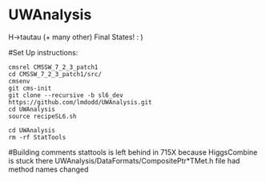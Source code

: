 UWAnalysis
==========

H->tautau (+ many other) Final States! : )


#Set Up instructions:

```
cmsrel CMSSW_7_2_3_patch1
cd CMSSW_7_2_3_patch1/src/
cmsenv
git cms-init 
git clone --recursive -b sl6_dev https://github.com/lmdodd/UWAnalysis.git   
cd UWAnalysis
source recipeSL6.sh

cd UWAnalysis
rm -rf StatTools
```


#Building comments
stattools is left behind in 715X because HiggsCombine is stuck there
UWAnalysis/DataFormats/CompositePtr*TMet.h file had method names changed 
